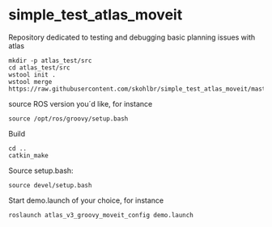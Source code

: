 simple_test_atlas_moveit
========================

Repository dedicated to testing and debugging basic planning issues with atlas

```
mkdir -p atlas_test/src
cd atlas_test/src
wstool init .
wstool merge https://raw.githubusercontent.com/skohlbr/simple_test_atlas_moveit/master/simple_test_atlas_moveit.rosinstall
```

source ROS version you´d like, for instance

```
source /opt/ros/groovy/setup.bash
```

Build
```
cd ..
catkin_make
```

Source setup.bash:
```
source devel/setup.bash
```

Start demo.launch of your choice, for instance
```
roslaunch atlas_v3_groovy_moveit_config demo.launch
```